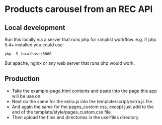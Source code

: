 
Products carousel from an REC API
====================================

Local development
------------------
Run this locally via a server that runs php for simplist workflow.
e.g. if php 5.4+ installed you could use:
```
php -S localhost:8000
```
But apache, nginx or any web server that runs php would work.

Production
------------

- Take the example-page.html contents and paste into the page this app will be use on.
- Next do the same for the extra.js into the template/script/extra.js file.
- And again the same for the pages_custom.css, except just add to the end of the template/style/pages_custom.css file.
- Then upload the files and directories in the userfiles directory.
